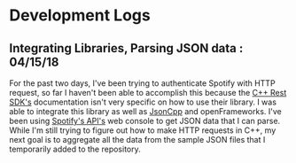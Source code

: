 # Development Logs
## Integrating Libraries, Parsing JSON data : 04/15/18
For the past two days, I've been trying to authenticate Spotify with HTTP request,
so far I haven't been able to accomplish this because the
[C++ Rest SDK's](https://github.com/Microsoft/cpprestsdk) documentation isn't
very specific on how to use their library. I was able to integrate this library
as well as [JsonCpp](https://github.com/open-source-parsers/jsoncpp) and
openFrameworks. I've been using [Spotify's API's](https://developer.spotify.com/web-api/)
web console to get JSON data that I can parse. While I'm still trying to figure
out how to make HTTP requests in C++, my next goal is to aggregate all the data
from the sample JSON files that I temporarily added to the repository.
